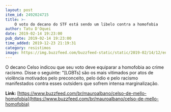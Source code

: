 ```yaml
---
layout: post
item_id: 2492024715
title: >-
    O voto do decano do STF está sendo um libelo contra a homofobia
author: Tatu D'Oquei
date: 2019-02-14 19:23:00
pub_date: 2019-02-14 19:23:00
time_added: 2019-12-23 21:19:31
category: resistimos
image: https://img.buzzfeed.com/buzzfeed-static/static/2019-02/14/12/enhanced/buzzfeed-prod-web-03/original-605-1550165586-2.jpg?crop=1200:628;0,0
---
```


O decano Celso indicou que seu voto deve equiparar a homofobia ao crime racismo. Disse o seguinte: "[LGBTs] são os mais vitimados por atos de violência motivados pelo preconceito, pelo ódio e pelo racismo manifestados contra esses outsiders que sofrem intensa marginalização.

**Link:** [https://www.buzzfeed.com/br/mauroalbano/celso-de-mello-homofobia](https://www.buzzfeed.com/br/mauroalbano/celso-de-mello-homofobia)

